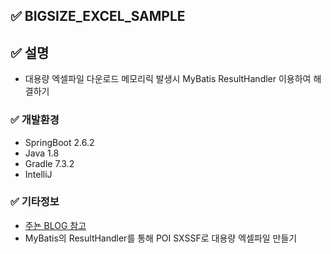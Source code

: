 ## ✅ **BIGSIZE_EXCEL_SAMPLE**

## ✅ 설명
- 대용량 엑셀파일 다운로드 메모리릭 발생시 MyBatis ResultHandler 이용하여 해결하기
### ✅ 개발환경
- SpringBoot 2.6.2
- Java 1.8
- Gradle 7.3.2
- IntelliJ

### ✅ 기타정보
- [주뇬 BLOG 참고](https://explored.tistory.com/20) 
- MyBatis의 ResultHandler를 통해 POI SXSSF로 대용량 엑셀파일 만들기
